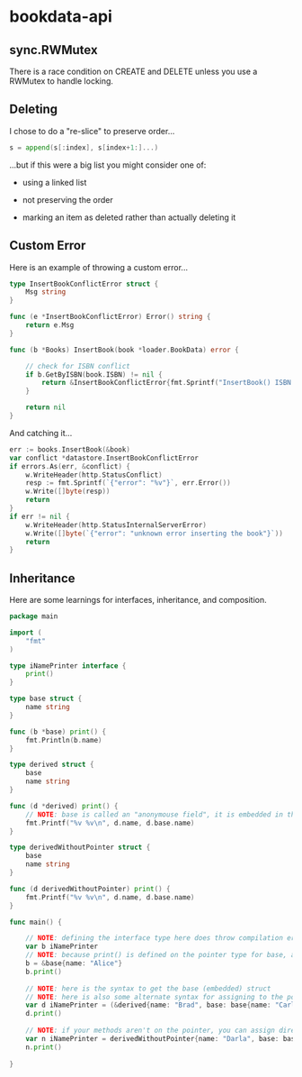 # bookdata-api

## sync.RWMutex

There is a race condition on CREATE and DELETE unless you use a RWMutex to handle locking.

## Deleting

I chose to do a "re-slice" to preserve order...

```go
s = append(s[:index], s[index+1:]...)
```

...but if this were a big list you might consider one of:

- using a linked list

- not preserving the order

- marking an item as deleted rather than actually deleting it

## Custom Error

Here is an example of throwing a custom error...

```go
type InsertBookConflictError struct {
	Msg string
}

func (e *InsertBookConflictError) Error() string {
	return e.Msg
}

func (b *Books) InsertBook(book *loader.BookData) error {

	// check for ISBN conflict
	if b.GetByISBN(book.ISBN) != nil {
		return &InsertBookConflictError{fmt.Sprintf("InsertBook() ISBN conflict on %v", book.ISBN)}
	}

	return nil
}
```

And catching it...

```go
err := books.InsertBook(&book)
var conflict *datastore.InsertBookConflictError
if errors.As(err, &conflict) {
	w.WriteHeader(http.StatusConflict)
	resp := fmt.Sprintf(`{"error": "%v"}`, err.Error())
	w.Write([]byte(resp))
	return
}
if err != nil {
	w.WriteHeader(http.StatusInternalServerError)
	w.Write([]byte(`{"error": "unknown error inserting the book"}`))
	return
}
```

## Inheritance

Here are some learnings for interfaces, inheritance, and composition.

```go
package main

import (
	"fmt"
)

type iNamePrinter interface {
	print()
}

type base struct {
	name string
}

func (b *base) print() {
	fmt.Println(b.name)
}

type derived struct {
	base
	name string
}

func (d *derived) print() {
    // NOTE: base is called an "anonymouse field", it is embedded in this struct
	fmt.Printf("%v %v\n", d.name, d.base.name)
}

type derivedWithoutPointer struct {
	base
	name string
}

func (d derivedWithoutPointer) print() {
	fmt.Printf("%v %v\n", d.name, d.base.name)
}

func main() {

    // NOTE: defining the interface type here does throw compilation errors if not implemented
    var b iNamePrinter
    // NOTE: because print() is defined on the pointer type for base, a pointer to the struct must be passed
	b = &base{name: "Alice"}
    b.print()
    
    // NOTE: here is the syntax to get the base (embedded) struct
    // NOTE: here is also some alternate syntax for assigning to the pointer
	var d iNamePrinter = (&derived{name: "Brad", base: base{name: "Carl"}})
    d.print()
    
    // NOTE: if your methods aren't on the pointer, you can assign directly
	var n iNamePrinter = derivedWithoutPointer{name: "Darla", base: base{name: "Erik"}}
    n.print()
    
}
```